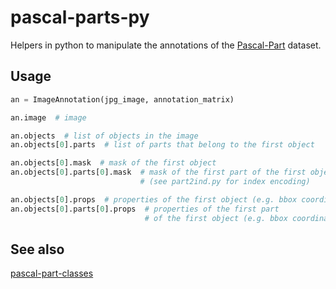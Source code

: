 # pascal-parts-py

Helpers in python to manipulate the annotations of the [Pascal-Part](http://www.stat.ucla.edu/~xianjie.chen/pascal_part_dataset/pascal_part.html) dataset.

## Usage

```python
an = ImageAnnotation(jpg_image, annotation_matrix)

an.image  # image

an.objects  # list of objects in the image
an.objects[0].parts  # list of parts that belong to the first object

an.objects[0].mask  # mask of the first object
an.objects[0].parts[0].mask  # mask of the first part of the first object
                             # (see part2ind.py for index encoding)

an.objects[0].props  # properties of the first object (e.g. bbox coordinates, centroid...)
an.objects[0].parts[0].props  # properties of the first part
                              # of the first object (e.g. bbox coordinates, centroid...)
```

## See also

[pascal-part-classes](https://github.com/tsogkas/pascal-part-classes)
